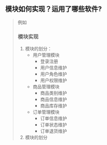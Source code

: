 ## 模块如何实现？运用了哪些软件?
> 例如
>### 模块实现
>1. 模块的划分：
>    - 用户管理模块
>        - 登录注册
>        - 用户信息维护
>        - 用户角色维护
>        - 用户权限维护
>    - 商品管理模块
>        - 商品类别维护
>        - 商品信息维护
>        - 商品库存维护
>    - 订单管理模块
>        - 订单信息维护
>        - 订单状态维护
>        - 订单退货维护
>2. 模块的划分